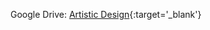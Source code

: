 Google Drive: [Artistic Design](https://drive.google.com/drive/folders/1WMZKaTQMelITlmTpOj-JPy66o2y8RZ3z){:target='_blank'}

<!-- * Retreat poster
* Brochure
* Name tag
* Award certificate -->